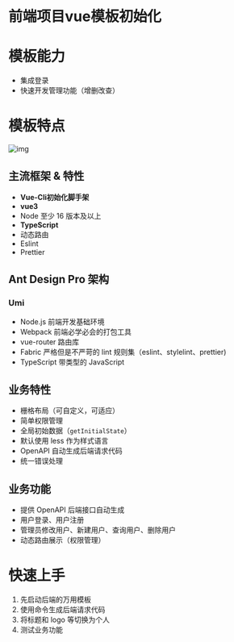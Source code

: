# 前端项目vue模板初始化
# 模板能力
- 集成登录
- 快速开发管理功能（增删改查）

# 模板特点
![img](C:\Users\lxc\IdeaProjects\planetProject\judgehub-frontend\public\img.png)
## 主流框架 & 特性
- **Vue-Cli初始化脚手架**
- **vue3**
- Node 至少 16 版本及以上
- **TypeScript**
- 动态路由
- Eslint
- Prettier

## Ant Design Pro 架构

### Umi
- Node.js 前端开发基础环境
- Webpack 前端必学必会的打包工具
- vue-router 路由库
- Fabric 严格但是不严苛的 lint 规则集（eslint、stylelint、prettier)
- TypeScript 带类型的 JavaScript


## 业务特性
- 栅格布局（可自定义，可适应）
- 简单权限管理
- 全局初始数据（`getInitialState`）
- 默认使用 less 作为样式语言
- OpenAPI 自动生成后端请求代码
- 统一错误处理

## 业务功能
- 提供 OpenAPI 后端接口自动生成
- 用户登录、用户注册
- 管理员修改用户、新建用户、查询用户、删除用户
- 动态路由展示（权限管理）

# 快速上手

1. 先启动后端的万用模板
2. 使用命令生成后端请求代码
3. 将标题和 logo 等切换为个人
4. 测试业务功能
